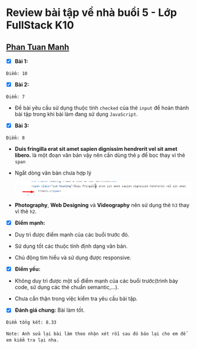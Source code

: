 # Review bài tập về nhà buổi 5 - Lớp FullStack K10

## [Phan Tuan Manh](https://phantuanmanh.github.io/f8-fullstack-k10/)

- [x] **Bài 1:**

`Điểm: 10`

- [x] **Bài 2:**

`Điểm: 7`

- Đề bài yêu cầu sử dụng thuộc tính `checked` của thẻ `input` để hoàn thành bài tập trong khi bài làm đang sử dụng `JavaScript`.

- [x] **Bài 3:**

`Điểm: 8`

- **Duis fringilla erat sit amet sapien dignissim hendrerit vel sit amet libero.** là một đoạn văn bản vậy nên cần dùng thẻ `p` để bọc thay vì thẻ `span`

- Ngắt dòng văn bản chưa hợp lý

  ![alt text](./images/PTM.png)

- **Photography**, **Web Designing** và **Videography** nên sử dụng thẻ `h3` thay vì thẻ `h2`.

- [x] **Điểm mạnh:**

- Duy trì được điểm mạnh của các buổi trước đó.

- Sử dụng tốt các thuộc tính định dạng văn bản.

- Chủ động tìm hiểu và sử dụng được responsive.

- [x] **Điểm yếu:**

- Không duy trì được một số điểm mạnh của các buổi trước(trình bày code, sử dụng các thẻ chuẩn semantic,...).

- Chưa cẩn thận trong việc kiểm tra yêu cầu bài tập.

- [x] **Đánh giá chung:** Bài làm tốt.

`Điểm tổng kết: 8.33`

`Note: Anh sửa lại bài làm theo nhận xét rồi sau đó báo lại cho em để em kiểm tra lại nha.`
